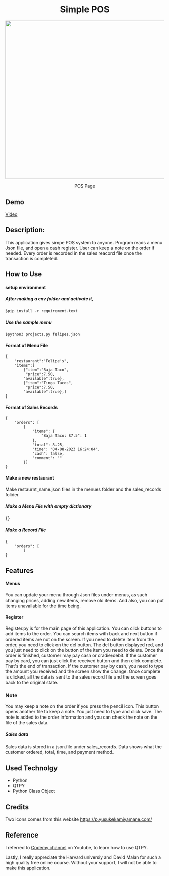 <h1 align="center">Simple POS</h1>
<p align="center" width="100%">
<img src='https://res.cloudinary.com/dmaijlcxd/image/upload/v1680989768/pos_screen_lry4xe.png' width='600' height='500'>
</p>
<p align="center">
  POS Page
</p>

## Demo
[Video](https://youtu.be/HtDdZ87K-to)

## Description:
This application gives simpe POS system to anyone. Program reads a menu Json file, and open a cash register. User can keep a note on the order if needed. Every order is recorded in the sales reacord file once the transaction is completed. 
## How to Use
#### setup environment
##### After making a env folder and activate it, 
`$pip install -r requirement.text`
##### Use the sample menu 
`$python3 projects.py felipes.json`

#### Format of Menu File 
```
{
    "restaurant":"Felipe's",
    "items":[
        {"item":"Baja Taco",
         "price":7.50,
        "available":true},
        {"item":"Tinga Tacos",
         "price":7.50,
        "available":true},]
}
```
#### Format of Sales Records
```
{
    "orders": [
        {
            "items": {
                "Baja Taco: $7.5": 1
            },
            "total": 8.25,
            "time": "04-08-2023 16:24:04",
            "cash": false,
            "comment": ""
        }]
}    
```

#### Make a new restaurant 
Make restaurnt_name.json files in the menues folder and the sales_records folider.
##### Make a Menu File with empty dictionary
```
{}
```
##### Make a Record File 
```
{
    "orders": [
        ]
}  
```


## Features 
#### Menus 
You can update your menu through Json files under menus, as such changing prices, adding new items, remove old items. And also, you can put items unavailable for the time being.
    
#### Register
Register.py is for the main page of this application. You can click buttons to add items to the order. You can search items with back and next button if ordered items are not on the screen. If you need to delete item from the order, you need to click on the del button. The del button displayed red, and you just need to click on the button of the item you need to delete. Once the order is finished, customer may pay cash or cradie/debit. If the customer pay by card, you can just click the received button and then click complete. That's the end of transaction. If the customer pay by cash, you need to type the amount you received and the screen show the change. Once complete is clicked, all the data is sent to the sales record file and the screen goes back to the original state. 
### Note
You may keep a note on the order if you press the pencil icon. This button opens another file to keep a note. You just need to type and click save. The note is added to the order information and you can check the note on the file of the sales data.

##### Sales data
Sales data is stored in a json.file under sales_records. Data shows what the customer ordered, total, time, and payment method. 
     

## Used Technolgy
- Python
- QTPY
- Python Class Object    

## Credits 
Two icons comes from this website https://p.yusukekamiyamane.com/

## Reference 
I referred to [Codemy channel](https://www.youtube.com/c/Codemycom) on Youtube, to learn how to use QTPY.
   
Lastly, I really appreciate the Harvard universiy and David Malan for such a high quality free online course. Without your support, I will not be able to make this application.  
